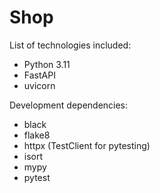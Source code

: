 # Shop

List of technologies included:

- Python 3.11
- FastAPI
- uvicorn

Development dependencies:

- black
- flake8
- httpx (TestClient for pytesting)
- isort
- mypy
- pytest
